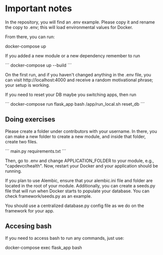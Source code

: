 # Important notes

In the repository, you will find an .env example. Please copy it and rename the copy to .env; this will load environmental values for Docker.

From there, you can run:

docker-compose up

If you added a new module or a new dependency remember to run

´´´
docker-compose up --build
´´´

On the first run, and if you haven't changed anything in the .env file, you can visit http://localhost:4000 and receive a random motivational phrase; your setup is working. 

If you need to reset your DB maybe you switching apps, then run

´´´
docker-compose run flask_app bash /app/run_local.sh reset_db
´´´

## Doing exercises 

Please create a folder under contributors with your username. In there, you can make a new folder to create a new module, and inside that folder, create two files.

´´´
main.py
requirements.txt
´´´

Then, go to .env and change APPLICATION_FOLDER to your module, e.g., "capdevcr/health". Now, restart your Docker and your application should be running. 

If you plan to use Alembic, ensure that your alembic.ini file and folder are located in the root of your module. Additionally, you can create a seeds.py file that will run when Docker starts to populate your database. You can check framework/seeds.py as an example.

You should use a centralized database.py config file as we do on the framework for your app. 

## Accesing bash

If you need to access bash to run any commands, just use:

docker-compose exec flask_app bash